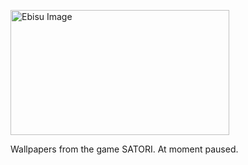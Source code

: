 <p align="left">
  <img src="https://i.ibb.co/n3J53Lc/ebisu-7-com-cores-manual.png" width="350px" height="200ox" title="Ebisu Picture - Seven Luck Gods" alt="Ebisu Image"> 
</p>  Wallpapers from the game SATORI. At moment paused.
